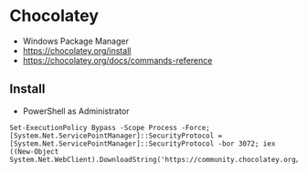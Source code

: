# Chocolatey
- Windows Package Manager
- https://chocolatey.org/install
- https://chocolatey.org/docs/commands-reference

## Install
- PowerShell as Administrator
```
Set-ExecutionPolicy Bypass -Scope Process -Force; [System.Net.ServicePointManager]::SecurityProtocol = [System.Net.ServicePointManager]::SecurityProtocol -bor 3072; iex ((New-Object System.Net.WebClient).DownloadString('https://community.chocolatey.org/install.ps1'))
```
